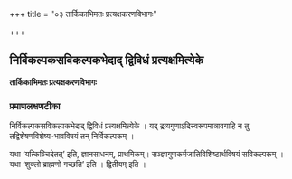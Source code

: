 +++
title = "०३ तार्किकाभिमतः प्रत्यक्षकरणविभागः"

+++


## निर्विकल्पकसविकल्पकभेदाद् द्विविधं प्रत्यक्षमित्येके

**तार्किकाभिमतः प्रत्यक्षकरणविभागः** 

### **प्रमाणलक्षणटीका**

निर्विकल्पकसविकल्पकभेदाद् द्विविधं प्रत्यक्षमित्येके । यद्
द्रव्यगुणाऽदिस्वरूपमात्रावगाहि न तु तद्विशेषणविशेष्य-भावविषयं तन् निर्विकल्पकम् ।

यथा ‘यत्किञ्चिदेतत्’ इति, ज्ञानसाधनम्, प्राथमिकम्। सञ्ज्ञागुणकर्मजातिविशिष्टार्थविषयं सविकल्पकम् । यथा ‘शुक्लो ब्राह्मणो गच्छति’ इति । द्वितीयम् इति ।

